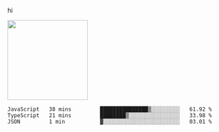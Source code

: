 hi

<img height="180em" src="https://github-readme-stats.vercel.app/api?username=AProductiveNerd&show_icons=true&hide_border=true&&count_private=true&include_all_commits=true" />

<!--START_SECTION:waka-->
```text
JavaScript   38 mins         ███████████████▒░░░░░░░░░   61.92 % 
TypeScript   21 mins         ████████▒░░░░░░░░░░░░░░░░   33.98 % 
JSON         1 min           ▓░░░░░░░░░░░░░░░░░░░░░░░░   03.01 % 
```
<!--END_SECTION:waka-->
